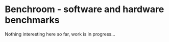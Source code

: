 # Benchroom - software and hardware benchmarks

Nothing interesting here so far, work is in progress...
	